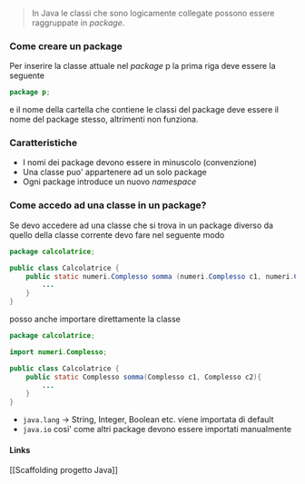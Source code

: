 >In Java le classi che sono logicamente collegate possono essere raggruppate in *package*.

### Come creare un package
Per inserire la classe attuale nel *package* p la prima riga deve essere la seguente
```java
package p;
```
e il nome della cartella che contiene le classi del package deve essere il nome del package stesso, altrimenti non funziona.
### Caratteristiche
- I nomi dei package devono essere in minuscolo (convenzione)
- Una classe puo' appartenere ad un solo package
- Ogni package introduce un nuovo *namespace* 
### Come accedo ad una classe in un package?
Se devo accedere ad una classe che si trova in un package diverso da quello della classe corrente devo fare nel seguente modo
```java
package calcolatrice;

public class Calcolatrice {
	public static numeri.Complesso somma (numeri.Complesso c1, numeri.Complesso) {
		...
	}
}
```

posso anche importare direttamente la classe
```java
package calcolatrice;

import numeri.Complesso;

public class Calcolatrice {
	public static Complesso somma(Complesso c1, Complesso c2){
		...
	}
}

```

- `java.lang` -> String, Integer, Boolean etc. viene importata di default
- `java.io` cosi' come altri package devono essere importati manualmente

#### Links
[[Scaffolding progetto Java]]
